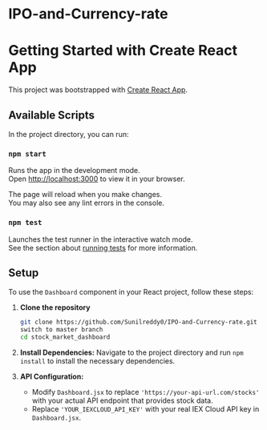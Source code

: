 # IPO-and-Currency-rate

# Getting Started with Create React App

This project was bootstrapped with [Create React App](https://github.com/facebook/create-react-app).

## Available Scripts

In the project directory, you can run:

### `npm start`

Runs the app in the development mode.\
Open [http://localhost:3000](http://localhost:3000) to view it in your browser.

The page will reload when you make changes.\
You may also see any lint errors in the console.

### `npm test`

Launches the test runner in the interactive watch mode.\
See the section about [running tests](https://facebook.github.io/create-react-app/docs/running-tests) for more information.

## Setup

To use the `Dashboard` component in your React project, follow these steps:

1. **Clone the repository**

    ```bash
    git clone https://github.com/Sunilreddy0/IPO-and-Currency-rate.git
    switch to master branch
    cd stock_market_dashboard
    ```

2. **Install Dependencies:** Navigate to the project directory and run `npm install` to install the necessary dependencies.

3. **API Configuration:**

   - Modify `Dashboard.jsx` to replace `'https://your-api-url.com/stocks'` with your actual API endpoint that provides stock data.
   - Replace `'YOUR_IEXCLOUD_API_KEY'` with your real IEX Cloud API key in `Dashboard.jsx`.